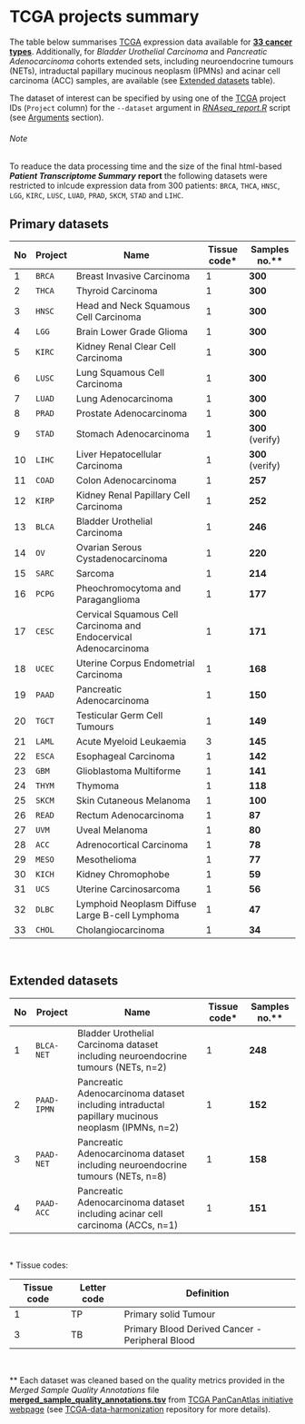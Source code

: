 # TCGA projects summary


The table below summarises [TCGA](https://portal.gdc.cancer.gov/) expression data available for **[33 cancer types](#primary-datasets)**. Additionally, for *Bladder Urothelial Carcinoma* and *Pancreatic Adenocarcinoma* cohorts extended sets, including neuroendocrine tumours (NETs), intraductal papillary mucinous neoplasm (IPMNs) and acinar cell carcinoma (ACC) samples, are available (see [Extended datasets](#extended-datasets) table).

The dataset of interest can be specified by using one of the [TCGA](https://portal.gdc.cancer.gov/) project IDs (`Project` column) for the `--dataset` argument in *[RNAseq_report.R](./rmd_files/RNAseq_report.R)* script (see [Arguments](./README.md#arguments) section).

###### Note

To readuce the data processing time and the size of the final html-based ***Patient Transcriptome Summary*** **report** the following datasets were restricted to inlcude expression data from 300 patients: `BRCA`, `THCA`, `HNSC`, 
`LGG`, `KIRC`, `LUSC`, `LUAD`, `PRAD`, `SKCM`, `STAD` and `LIHC`.

## Primary datasets

No | Project | Name | Tissue code\* | Samples no.\**
------------ | ------------ | ------------ | ------------ | ------------
1 | `BRCA`  | Breast Invasive Carcinoma | 1 | **300**
2 | `THCA`  | Thyroid Carcinoma | 1 | **300**
3 | `HNSC`  | Head and Neck Squamous Cell Carcinoma | 1 | **300**
4 | `LGG`   | Brain Lower Grade Glioma | 1 | **300**
5 | `KIRC`  | Kidney Renal Clear Cell Carcinoma | 1 | **300**
6 | `LUSC`  | Lung Squamous Cell Carcinoma | 1 | **300**
7 | `LUAD`  | Lung Adenocarcinoma | 1 | **300**
8 | `PRAD`  | Prostate Adenocarcinoma | 1 | **300**
9 | `STAD`  | Stomach Adenocarcinoma | 1 | **300** (verify)
10 | `LIHC`  | Liver Hepatocellular Carcinoma | 1 | **300** (verify)
11 | `COAD`  | Colon Adenocarcinoma | 1 | **257**
12 | `KIRP`  | Kidney Renal Papillary Cell Carcinoma | 1 | **252**
13 | `BLCA`  | Bladder Urothelial Carcinoma | 1 | **246**
14 | `OV`    | Ovarian Serous Cystadenocarcinoma | 1 | **220**
15 | `SARC`  | Sarcoma | 1 | **214**
16 | `PCPG`  | Pheochromocytoma and Paraganglioma | 1 | **177**
17 | `CESC`  | Cervical Squamous Cell Carcinoma and Endocervical Adenocarcinoma | 1 | **171**
18 | `UCEC`  | Uterine Corpus Endometrial Carcinoma | 1 | **168**
19 | `PAAD`  | Pancreatic Adenocarcinoma | 1 | **150**
20 | `TGCT`  | Testicular Germ Cell Tumours | 1 | **149**
21 | `LAML`  | Acute Myeloid Leukaemia | 3 | **145**
22 | `ESCA`  | Esophageal Carcinoma | 1 | **142**
23 | `GBM`   | Glioblastoma Multiforme | 1 | **141**
24 | `THYM`  | Thymoma | 1 | **118**
25 | `SKCM`  | Skin Cutaneous Melanoma | 1 | **100**
26 | `READ`  | Rectum Adenocarcinoma | 1 | **87**
27 | `UVM`   | Uveal Melanoma | 1 | **80**
28 | `ACC`   | Adrenocortical Carcinoma | 1 | **78**
29 | `MESO`  | Mesothelioma | 1 | **77**
30 | `KICH`  | Kidney Chromophobe | 1 | **59**
31 | `UCS`   | Uterine Carcinosarcoma | 1 | **56**
32 | `DLBC`  | Lymphoid Neoplasm Diffuse Large B-cell Lymphoma | 1 | **47**
33 | `CHOL`  | Cholangiocarcinoma | 1 | **34**
<br />

## Extended datasets

No | Project | Name | Tissue code\* | Samples no.\**
------------ | ------------ | ------------ | ------------ | ------------
1 | `BLCA-NET`  | Bladder Urothelial Carcinoma dataset including neuroendocrine tumours (NETs, n=2) | 1 | **248**
2 | `PAAD-IPMN`  | Pancreatic Adenocarcinoma dataset including intraductal papillary mucinous neoplasm (IPMNs, n=2) | 1 | **152**
3 | `PAAD-NET`  | Pancreatic Adenocarcinoma dataset including neuroendocrine tumours (NETs, n=8) | 1 | **158**
4 | `PAAD-ACC`  | Pancreatic Adenocarcinoma dataset including acinar cell carcinoma (ACCs, n=1) | 1 | **151**
<br />

\* Tissue codes:

Tissue code | Letter code | Definition
------------ | ------------ | ------------
1 | TP  | Primary solid Tumour
3 | TB  | Primary Blood Derived Cancer - Peripheral Blood
<br />

\** Each dataset was cleaned based on the quality metrics provided in the *Merged Sample Quality Annotations* file **[merged_sample_quality_annotations.tsv](http://api.gdc.cancer.gov/data/1a7d7be8-675d-4e60-a105-19d4121bdebf)** from [TCGA PanCanAtlas initiative webpage](https://gdc.cancer.gov/about-data/publications/pancanatlas) (see [TCGA-data-harmonization](https://github.com/umccr/TCGA-data-harmonization/tree/master/expression/README.md#data-clean-up) repository for more details).
 
 